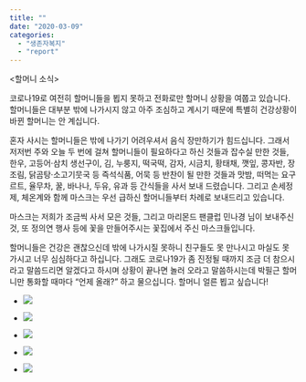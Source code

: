 ```yaml
---
title: ""
date: "2020-03-09"
categories: 
  - "생존자복지"
  - "report"
---
```


<할머니 소식>

코로나19로 여전히 할머니들을 뵙지 못하고 전화로만 할머니 상황을 여쭙고 있습니다. 할머니들은 대부분 밖에 나가시지 않고 아주 조심하고 계시기 때문에 특별히 건강상황이 바뀐 할머니는 안 계십니다.

혼자 사시는 할머니들은 밖에 나가기 어려우셔서 음식 장만하기가 힘드십니다. 그래서 저저번 주와 오늘 두 번에 걸쳐 할머니들이 필요하다고 하신 것들과 잡수실 만한 것들, 한우, 고등어·삼치 생선구이, 김, 누룽지, 떡국떡, 감자, 시금치, 황태채, 깻잎, 콩자반, 장조림, 닭곰탕·소고기뭇국 등 즉석식품, 어묵 등 반찬이 될 만한 것들과 맛밤, 떠먹는 요구르트, 율무차, 꿀, 바나나, 두유, 유과 등 간식들을 사서 보내 드렸습니다. 그리고 손세정제, 체온계와 함께 마스크는 우선 급하신 할머니들부터 차례로 보내드리고 있습니다.

마스크는 저희가 조금씩 사서 모은 것들, 그리고 마리몬드 팬클럽 민나경 님이 보내주신 것, 또 정의연 행사 등에 꽃을 만들어주시는 꽃집에서 주신 마스크들입니다.

할머니들은 건강은 괜찮으신데 밖에 나가시질 못하니 친구들도 못 만나시고 마실도 못 가시고 너무 심심하다고 하십니다. 그래도 코로나19가 좀 진정될 때까지 조금 더 참으시라고 말씀드리면 알겠다고 하시며 상황이 끝나면 놀러 오라고 말씀하시는데 박필근 할머니만 통화할 때마다 “언제 올래?” 하고 물으십니다. 할머니 얼른 뵙고 싶습니다!

- ![](https://womenandwar.net/kr/wp-content/uploads/2020/03/photo_2020-03-09_17-52-33-767x1024.jpg)
    
- ![](https://womenandwar.net/kr/wp-content/uploads/2020/03/photo_2020-03-09_17-52-44-1024x768.jpg)
    
- ![](https://womenandwar.net/kr/wp-content/uploads/2020/03/photo_2020-03-09_17-53-20-1024x768.jpg)
    
- ![](https://womenandwar.net/kr/wp-content/uploads/2020/03/photo_2020-03-09_17-53-46-768x1024.jpg)
    
- ![](https://womenandwar.net/kr/wp-content/uploads/2020/03/photo_2020-03-09_17-53-51-768x1024.jpg)
